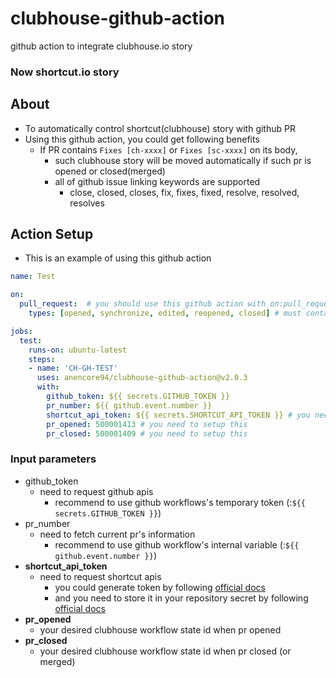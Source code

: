 # clubhouse-github-action
github action to integrate clubhouse.io story

### Now shortcut.io story

## About

- To automatically control shortcut(clubhouse) story with github PR
- Using this github action, you could get following benefits
  - If PR contains `Fixes [ch-xxxx]` or `Fixes [sc-xxxx]` on its body,
    - such clubhouse story will be moved automatically if such pr is opened or closed(merged)
    - all of github issue linking keywords are supported
      - close, closed, closes, fix, fixes, fixed, resolve, resolved, resolves

## Action Setup

- This is an example of using this github action
```yaml
name: Test

on:
  pull_request:  # you should use this github action with on:pull_request
    types: [opened, synchronize, edited, reopened, closed] # must contain opened and closed

jobs:
  test:
    runs-on: ubuntu-latest
    steps:
    - name: 'CH-GH-TEST'
      uses: anencore94/clubhouse-github-action@v2.0.3
      with:
        github_token: ${{ secrets.GITHUB_TOKEN }}
        pr_number: ${{ github.event.number }}
        shortcut_api_token: ${{ secrets.SHORTCUT_API_TOKEN }} # you need to setup this
        pr_opened: 500001413 # you need to setup this
        pr_closed: 500001409 # you need to setup this
```

### Input parameters
- github_token
  - need to request github apis
    - recommend to use github workflows's temporary token (:`${{ secrets.GITHUB_TOKEN }}`)
- pr_number
  - need to fetch current pr's information
    - recommend to use github workflow's internal variable (:`${{ github.event.number }}`)
- **shortcut_api_token**
  - need to request shortcut apis 
    - you could generate token by following [official docs](https://help.shortcut.com/hc/en-us/articles/205701199-Shortcut-API-Tokens)
    - and you need to store it in your repository secret by following [official docs](https://docs.github.com/en/actions/reference/encrypted-secrets)
- **pr_opened**
  - your desired clubhouse workflow state id when pr opened
- **pr_closed**
  - your desired clubhouse workflow state id when pr closed (or merged)
